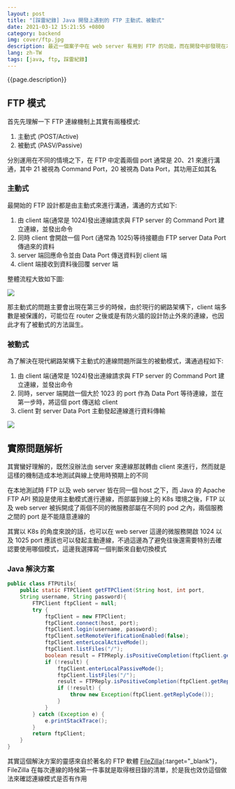 ```yaml
---
layout: post
title: "[踩雷紀錄] Java 開發上遇到的 FTP 主動式、被動式"
date: 2021-03-12 15:21:55 +0800
category: backend
img: cover/ftp.jpg
description: 最近一個案子中在 web server 有用到 FTP 的功能，而在開發中卻發現在本地測試時能夠正常運作的 FTP 功能，部屬到線上平台之後卻通通失靈了，查了一下才知道 FTP 有分為兩種不同的模式，而在特定的情況下一些模式是無法作用的。
lang: zh-TW
tags: [java, ftp, 踩雷紀錄]
---
```


{{page.description}}

## FTP 模式
首先先理解一下 FTP 連線機制上其實有兩種模式:
1. 主動式 (POST/Active)
2. 被動式 (PASV/Passive)

分別運用在不同的情境之下，在 FTP 中定義兩個 port 通常是 20、21 來進行溝通，其中 21 被視為 Command Port，20 被視為 Data Port，其功用正如其名

### 主動式

最開始的 FTP 設計都是由主動式來進行溝通，溝通的方式如下:
1. 由 client 端(通常是 1024)發出連線請求與 FTP server 的 Command Port 建立連線，並發出命令
2. 同時 client 會開啟一個 Port (通常為 1025)等待接聽由 FTP server Data Port 傳過來的資料
3. server 端回應命令並由 Data Port 傳送資料到 client 端
4. client 端接收到資料後回覆 server 端

整體流程大致如下圖:

![]({{site.baseurl}}/assets/img/ftp-active.png)

那主動式的問題主要會出現在第三步的時候，由於現行的網路架構下，client 端多數是被保護的，可能位在 router 之後或是有防火牆的設計防止外來的連線，也因此才有了被動式的方法誕生。

### 被動式

為了解決在現代網路架構下主動式的連線問題所誕生的被動模式，溝通過程如下:
1. 由 client 端(通常是 1024)發出連線請求與 FTP server 的 Command Port 建立連線，並發出命令
2. 同時，server 端開啟一個大於 1023 的 port 作為 Data Port 等待連線，並在第一步時，將這個 port 傳送給 client
3. client 對 server Data Port 主動發起連線進行資料傳輸

![]({{site.baseurl}}/assets/img/ftp-passive.png)

## 實際問題解析

其實蠻好理解的，既然沒辦法由 server 來連線那就轉由 client 來進行，然而就是這樣的機制造成本地測試與線上使用時預期上的不同

在本地測試時 FTP 以及 web server 皆在同一個 host 之下，而 Java 的 Apache FTP API 預設是使用主動模式進行連線，而部屬到線上的 K8s 環境之後，FTP 以及 web server 被拆開成了兩個不同的微服務部屬在不同的 pod 之內，兩個服務之間的 port 是不能隨意連線的

其實以 K8s 的角度來說的話，也可以在 web server 這邊的微服務開啟 1024 以及 1025 port 應該也可以發起主動連線，不過這邊為了避免往後還需要特別去確認要使用哪個模式，這邊我選擇寫一個判斷來自動切換模式

### Java 解決方案

```java
public class FTPUtils{
    public static FTPClient getFTPClient(String host, int port,
    String username, String password){
        FTPClient ftpClient = null;
        try {
            ftpClient = new FTPClient;
            ftpClient.connect(host, port);
            ftpClient.login(username, password);
            ftpClient.setRemoteVerificationEnabled(false);
            ftpClient.enterLocalActiveMode();
            ftpClient.listFiles("/");
            boolean result = FTPReply.isPositiveCompletion(ftpClient.getReplyCode());
            if (!result) {
                ftpClient.enterLocalPassiveMode();
                ftpClient.listFiles("/");
                result = FTPReply.isPositiveCompletion(ftpClient.getReplyCode());
                if (!result) {
                    throw new Exception(ftpClient.getReplyCode());
                }
            }
        } catch (Exception e) {
            e.printStackTrace();
        }
        return ftpClient;
    }
}
```

其實這個解決方案的靈感來自於著名的 FTP 軟體 [FileZilla](https://filezilla-project.org/){:target="_blank"}，FileZilla 在每次連線的時候第一件事就是取得根目錄的清單，於是我也效仿這個做法來確認連線模式是否有作用
